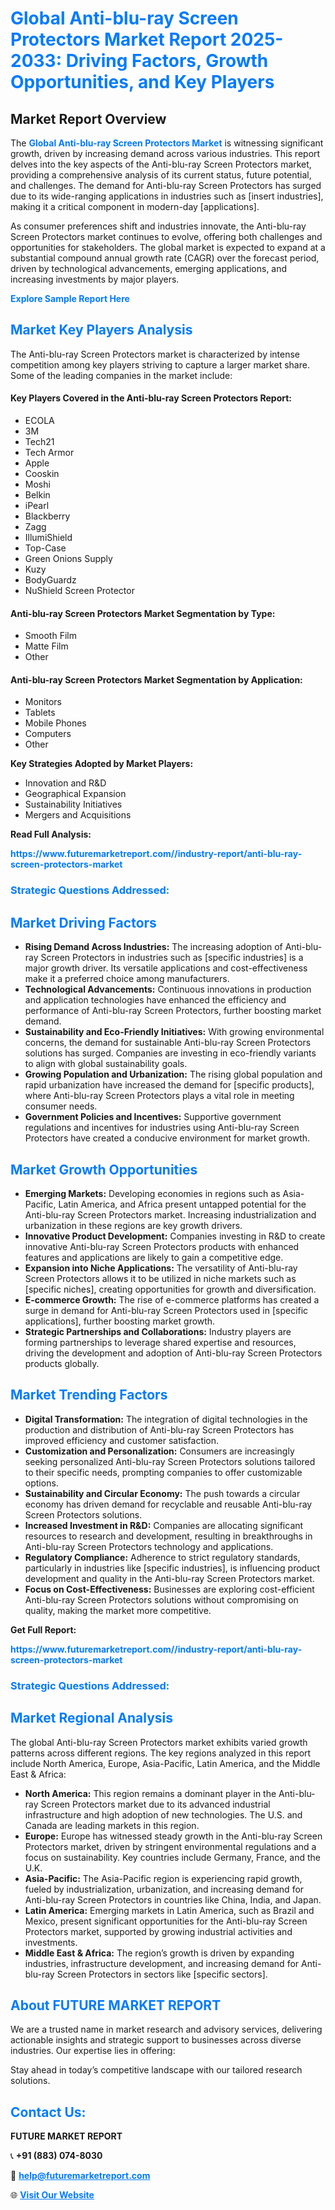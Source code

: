 <h1 style="color: #007BFF;">Global Anti-blu-ray Screen Protectors Market Report 2025-2033: Driving Factors, Growth Opportunities, and Key Players</h1>

<section id="overview">
<h2>Market Report Overview</h2>
<p>The <a href="https://www.futuremarketreport.com//industry-report/anti-blu-ray-screen-protectors-market" style="color: #007BFF; text-decoration: none;"><strong>Global Anti-blu-ray Screen Protectors Market</strong></a> is witnessing significant growth, driven by increasing demand across various industries. This report delves into the key aspects of the Anti-blu-ray Screen Protectors market, providing a comprehensive analysis of its current status, future potential, and challenges. The demand for Anti-blu-ray Screen Protectors has surged due to its wide-ranging applications in industries such as [insert industries], making it a critical component in modern-day [applications].</p>
<p>As consumer preferences shift and industries innovate, the Anti-blu-ray Screen Protectors market continues to evolve, offering both challenges and opportunities for stakeholders. The global market is expected to expand at a substantial compound annual growth rate (CAGR) over the forecast period, driven by technological advancements, emerging applications, and increasing investments by major players.</p>
</section>

<section id="overview">
<p><a href="https://www.futuremarketreport.com//request-sample/reportId=90053" style="color: #007BFF; text-decoration: none;"><strong>Explore Sample Report Here</strong></a></p>
</section>

<section id="key-players">
<h2 style="color: #007BFF;">Market Key Players Analysis</h2>
<p>The Anti-blu-ray Screen Protectors market is characterized by intense competition among key players striving to capture a larger market share. Some of the leading companies in the market include:</p>
<h4>Key Players Covered in the Anti-blu-ray Screen Protectors Report:</h4>
<ul><li>ECOLA</li><li>3M</li><li>Tech21</li><li>Tech Armor</li><li>Apple</li><li>Cooskin</li><li>Moshi</li><li>Belkin</li><li>iPearl</li><li>Blackberry</li><li>Zagg</li><li>IllumiShield</li><li>Top-Case</li><li>Green Onions Supply</li><li>Kuzy</li><li>BodyGuardz</li><li>NuShield Screen Protector</li></ul>
<h4>Anti-blu-ray Screen Protectors Market Segmentation by Type:</h4>
<ul><li>Smooth Film</li><li>Matte Film</li><li>Other</li></ul>

<h4>Anti-blu-ray Screen Protectors Market Segmentation by Application:</h4>
<ul><li>Monitors</li><li>Tablets</li><li>Mobile Phones</li><li>Computers</li><li>Other</li></ul>
<p><strong>Key Strategies Adopted by Market Players:</strong></p>
<ul>
<li>Innovation and R&D</li>
<li>Geographical Expansion</li>
<li>Sustainability Initiatives</li>
<li>Mergers and Acquisitions</li>
</ul>
</section>

<section>
<p><strong>Read Full Analysis: </strong></p><a href="https://www.futuremarketreport.com//industry-report/anti-blu-ray-screen-protectors-market" style="color: #007BFF; text-decoration: none;"><strong>https://www.futuremarketreport.com//industry-report/anti-blu-ray-screen-protectors-market</strong></a>
<h3 style="color: #007BFF;">Strategic Questions Addressed:</h3>
</section>

<section id="driving-factors">
<h2 style="color: #007BFF;">Market Driving Factors</h2>
<ul>
<li><strong>Rising Demand Across Industries:</strong> The increasing adoption of Anti-blu-ray Screen Protectors in industries such as [specific industries] is a major growth driver. Its versatile applications and cost-effectiveness make it a preferred choice among manufacturers.</li>
<li><strong>Technological Advancements:</strong> Continuous innovations in production and application technologies have enhanced the efficiency and performance of Anti-blu-ray Screen Protectors, further boosting market demand.</li>
<li><strong>Sustainability and Eco-Friendly Initiatives:</strong> With growing environmental concerns, the demand for sustainable Anti-blu-ray Screen Protectors solutions has surged. Companies are investing in eco-friendly variants to align with global sustainability goals.</li>
<li><strong>Growing Population and Urbanization:</strong> The rising global population and rapid urbanization have increased the demand for [specific products], where Anti-blu-ray Screen Protectors plays a vital role in meeting consumer needs.</li>
<li><strong>Government Policies and Incentives:</strong> Supportive government regulations and incentives for industries using Anti-blu-ray Screen Protectors have created a conducive environment for market growth.</li>
</ul>
</section>

<section id="growth-opportunities">
<h2 style="color: #007BFF;">Market Growth Opportunities</h2>
<ul>
<li><strong>Emerging Markets:</strong> Developing economies in regions such as Asia-Pacific, Latin America, and Africa present untapped potential for the Anti-blu-ray Screen Protectors market. Increasing industrialization and urbanization in these regions are key growth drivers.</li>
<li><strong>Innovative Product Development:</strong> Companies investing in R&D to create innovative Anti-blu-ray Screen Protectors products with enhanced features and applications are likely to gain a competitive edge.</li>
<li><strong>Expansion into Niche Applications:</strong> The versatility of Anti-blu-ray Screen Protectors allows it to be utilized in niche markets such as [specific niches], creating opportunities for growth and diversification.</li>
<li><strong>E-commerce Growth:</strong> The rise of e-commerce platforms has created a surge in demand for Anti-blu-ray Screen Protectors used in [specific applications], further boosting market growth.</li>
<li><strong>Strategic Partnerships and Collaborations:</strong> Industry players are forming partnerships to leverage shared expertise and resources, driving the development and adoption of Anti-blu-ray Screen Protectors products globally.</li>
</ul>
</section>

<section id="trending-factors">
<h2 style="color: #007BFF;">Market Trending Factors</h2>
<ul>
<li><strong>Digital Transformation:</strong> The integration of digital technologies in the production and distribution of Anti-blu-ray Screen Protectors has improved efficiency and customer satisfaction.</li>
<li><strong>Customization and Personalization:</strong> Consumers are increasingly seeking personalized Anti-blu-ray Screen Protectors solutions tailored to their specific needs, prompting companies to offer customizable options.</li>
<li><strong>Sustainability and Circular Economy:</strong> The push towards a circular economy has driven demand for recyclable and reusable Anti-blu-ray Screen Protectors solutions.</li>
<li><strong>Increased Investment in R&D:</strong> Companies are allocating significant resources to research and development, resulting in breakthroughs in Anti-blu-ray Screen Protectors technology and applications.</li>
<li><strong>Regulatory Compliance:</strong> Adherence to strict regulatory standards, particularly in industries like [specific industries], is influencing product development and quality in the Anti-blu-ray Screen Protectors market.</li>
<li><strong>Focus on Cost-Effectiveness:</strong> Businesses are exploring cost-efficient Anti-blu-ray Screen Protectors solutions without compromising on quality, making the market more competitive.</li>
</ul>
</section>

<section>
<p><strong>Get Full Report: </strong></p><a href="https://www.futuremarketreport.com//industry-report/anti-blu-ray-screen-protectors-market" style="color: #007BFF; text-decoration: none;"><strong>https://www.futuremarketreport.com//industry-report/anti-blu-ray-screen-protectors-market</strong></a>
<h3 style="color: #007BFF;">Strategic Questions Addressed:</h3>
</section>


<section id="regional-analysis">
<h2 style="color: #007BFF;">Market Regional Analysis</h2>
<p>The global Anti-blu-ray Screen Protectors market exhibits varied growth patterns across different regions. The key regions analyzed in this report include North America, Europe, Asia-Pacific, Latin America, and the Middle East & Africa:</p>
<ul>
<li><strong>North America:</strong> This region remains a dominant player in the Anti-blu-ray Screen Protectors market due to its advanced industrial infrastructure and high adoption of new technologies. The U.S. and Canada are leading markets in this region.</li>
<li><strong>Europe:</strong> Europe has witnessed steady growth in the Anti-blu-ray Screen Protectors market, driven by stringent environmental regulations and a focus on sustainability. Key countries include Germany, France, and the U.K.</li>
<li><strong>Asia-Pacific:</strong> The Asia-Pacific region is experiencing rapid growth, fueled by industrialization, urbanization, and increasing demand for Anti-blu-ray Screen Protectors in countries like China, India, and Japan.</li>
<li><strong>Latin America:</strong> Emerging markets in Latin America, such as Brazil and Mexico, present significant opportunities for the Anti-blu-ray Screen Protectors market, supported by growing industrial activities and investments.</li>
<li><strong>Middle East & Africa:</strong> The region’s growth is driven by expanding industries, infrastructure development, and increasing demand for Anti-blu-ray Screen Protectors in sectors like [specific sectors].</li>
</ul>
</section>

<footer>
<h2 style="color: #007BFF;">About FUTURE MARKET REPORT</h2>
<p>We are a trusted name in market research and advisory services, delivering actionable insights and strategic support to businesses across diverse industries. Our expertise lies in offering:</p>

<p>Stay ahead in today’s competitive landscape with our tailored research solutions.</p>

<h2 style="color: #007BFF;">Contact Us:</h2>
<p><strong>FUTURE MARKET REPORT</strong></p>
<p>📞 <strong>+91 (883) 074-8030</strong></p>
<p>📧 <strong><a href="mailto:help@futuremarketreport.com" style="color: #007BFF;">help@futuremarketreport.com</a></strong></p>
<p>🌐 <strong><a href="https://www.futuremarketreport.com/" style="color: #007BFF;">Visit Our Website</a></strong></p>
</footer>